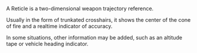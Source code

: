 A Reticle is a two-dimensional weapon trajectory reference.

Usually in the form of trunkated crosshairs, it shows the center of the cone of
fire and a realtime indicator of accuracy.

In some situations, other information may be added, such as an altitude tape or
vehicle heading indicator.
